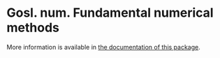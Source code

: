 # Gosl. num. Fundamental numerical methods

More information is available in [the documentation of this package](http://rawgit.com/cpmech/gosl/master/doc/xxnum.html).
